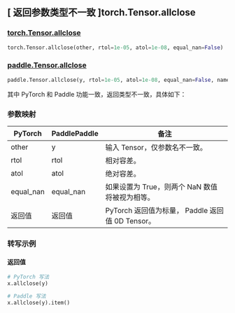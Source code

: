 ## [ 返回参数类型不一致 ]torch.Tensor.allclose

### [torch.Tensor.allclose](https://pytorch.org/docs/stable/generated/torch.Tensor.allclose.html)

```python
torch.Tensor.allclose(other, rtol=1e-05, atol=1e-08, equal_nan=False)
```

### [paddle.Tensor.allclose](https://www.paddlepaddle.org.cn/documentation/docs/zh/develop/api/paddle/Tensor_cn.html#allclose-y-rtol-1e-05-atol-1e-08-equal-nan-false-name-none)

```python
paddle.Tensor.allclose(y, rtol=1e-05, atol=1e-08, equal_nan=False, name=None)
```

其中 PyTorch 和 Paddle 功能一致，返回类型不一致，具体如下：

### 参数映射

| PyTorch   | PaddlePaddle | 备注 |
| --------- | ------------ | -- |
| other     | y            | 输入 Tensor，仅参数名不一致。 |
| rtol      | rtol         | 相对容差。 |
| atol      | atol         | 绝对容差。 |
| equal_nan | equal_nan    | 如果设置为 True，则两个 NaN 数值将被视为相等。 |
| 返回值    | 返回值        | PyTorch 返回值为标量， Paddle 返回值 0D Tensor。|

### 转写示例

#### 返回值

```python
# PyTorch 写法
x.allclose(y)

# Paddle 写法
x.allclose(y).item()
```
